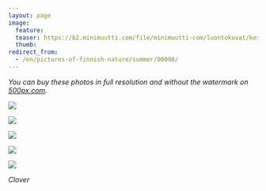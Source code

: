 ```yaml
---
layout: page
image:
  feature:
  teaser: https://b2.minimuutti.com/file/minimuutti-com/luontokuvat/kes%C3%A4/9/DS35221-245px.jpg
  thumb:
redirect_from:
  - /en/pictures-of-finnish-nature/summer/00098/
---
```


*You can buy these photos in full resolution and without the watermark on [500px.com](https://500px.com/minimuutticom/galleries/clovers).*

[![](https://b2.minimuutti.com/file/minimuutti-com/luontokuvat/kes%C3%A4/9/DS35218-800px.jpg)](https://dl.dropboxusercontent.com/sh/ea1wtnz7z734o12/AAAMTmlKcpkxUJ3GnYpg-HEEa/luontokuvat/kes%C3%A4/9/DS35218.jpg)

[![](https://b2.minimuutti.com/file/minimuutti-com/luontokuvat/kes%C3%A4/9/DS35232-800px.jpg)](https://dl.dropboxusercontent.com/sh/ea1wtnz7z734o12/AAAxCXsOeg_txQ9OhI42AtfYa/luontokuvat/kes%C3%A4/9/DS35232.jpg)

[![](https://b2.minimuutti.com/file/minimuutti-com/luontokuvat/kes%C3%A4/9/DS35224-800px.jpg)](https://dl.dropboxusercontent.com/sh/ea1wtnz7z734o12/AADkcIzYBjEFfYueVs2-Ju6-a/luontokuvat/kes%C3%A4/9/DS35224.jpg)

[![](https://b2.minimuutti.com/file/minimuutti-com/luontokuvat/kes%C3%A4/9/DS35246-800px.jpg)](https://dl.dropboxusercontent.com/sh/ea1wtnz7z734o12/AADdyMs7CiuB3C8-nKILV8Ara/luontokuvat/kes%C3%A4/9/DS35246.jpg)

[![](https://b2.minimuutti.com/file/minimuutti-com/luontokuvat/kes%C3%A4/9/DS35221-800px.jpg)](https://dl.dropboxusercontent.com/sh/ea1wtnz7z734o12/AABYNkLCMgSy_75nRTtOTYQsa/luontokuvat/kes%C3%A4/9/DS35221.jpg)

*Clover*
